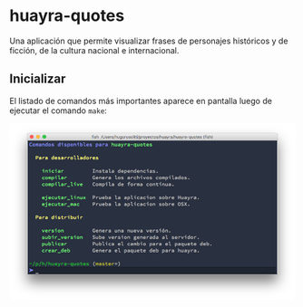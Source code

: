 huayra-quotes
=============

Una aplicación que permite visualizar frases de personajes
históricos y de ficción, de la cultura nacional e internacional.


Inicializar
-----------

El listado de comandos más importantes aparece en pantalla
luego de ejecutar el comando ``make``:

![](preview/comandos.png)
